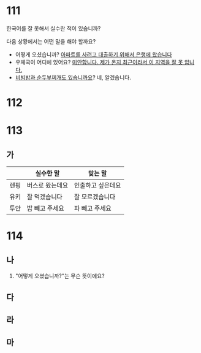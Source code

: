 # 111
한국어를 잘 못해서 실수란 적이 있습니까?

다음 상황에서는 어떤 말을 해야 할까요?
* 어떻게 오셨습니까? <u>아파트를 사려고 대출하기 위해서 은행에 왔습니다</u>
* 우체국이 어디에 있어요? <u>미안합니다. 제가 온지 최근이라서 이 지역을 잘 못 압니다.</u>
* <u>비빔밥과 순두부찌개도 있습니까요</u>? 네, 알겠습니다.
# 112
# 113
## 가
|     | 실수한 말    | 맞는 말      |
| --- | -------- | --------- |
| 렌핑  | 버스로 왔는데요 | 인출하고 싶은데요 |
| 유키  | 잘 먹겠습니다  | 잘 모르겠습니다  |
| 투안  | 밥 빼고 주세요 | 파 빼고 주세요  |
# 114
## 나
1. "어떻게 오셨습니까?"는 무슨 뜻이에요? 
## 다
## 라
## 마
